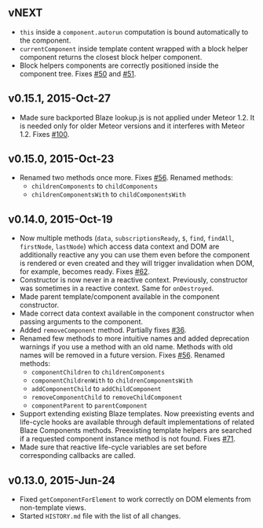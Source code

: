 ## vNEXT

* `this` inside a `component.autorun` computation is bound automatically to the component.
* `currentComponent` inside template content wrapped with a block helper component returns
  the closest block helper component.
* Block helpers components are correctly positioned inside the component tree.
  Fixes [#50](https://github.com/peerlibrary/meteor-blaze-components/issues/50) and
  [#51](https://github.com/peerlibrary/meteor-blaze-components/issues/51).

## v0.15.1, 2015-Oct-27

* Made sure backported Blaze lookup.js is not applied under Meteor 1.2. It is needed only for older Meteor versions
  and it interferes with Meteor 1.2.
  Fixes [#100](https://github.com/peerlibrary/meteor-blaze-components/issues/100).

## v0.15.0, 2015-Oct-23

* Renamed two methods once more. Fixes [#56](https://github.com/peerlibrary/meteor-blaze-components/issues/94).
  Renamed methods:
    * `childrenComponents` to `childComponents`
    * `childrenComponentsWith` to `childComponentsWith`

## v0.14.0, 2015-Oct-19

* Now multiple methods (`data`, `subscriptionsReady`, `$`, `find`, `findAll`, `firstNode`, `lastNode`) which access
  data context and DOM are additionally reactive any you can use them even before the component is rendered or even
  created and they will trigger invalidation when DOM, for example, becomes ready.
  Fixes [#62](https://github.com/peerlibrary/meteor-blaze-components/issues/62).
* Constructor is now never in a reactive context. Previously, constructor was sometimes in a reactive context. Same
  for `onDestroyed`.
* Made parent template/component available in the component constructor.
* Made correct data context available in the component constructor when passing arguments to the component.
* Added `removeComponent` method. Partially fixes
  [#36](https://github.com/peerlibrary/meteor-blaze-components/issues/36).
* Renamed few methods to more intuitive names and added deprecation warnings if you use a method with an old name.
  Methods with old names will be removed in a future version.
  Fixes [#56](https://github.com/peerlibrary/meteor-blaze-components/issues/56).
  Renamed methods:
    * `componentChildren` to `childrenComponents`
    * `componentChildrenWith` to `childrenComponentsWith`
    * `addComponentChild` to `addChildComponent`
    * `removeComponentChild` to `removeChildComponent`
    * `componentParent` to `parentComponent`
* Support extending existing Blaze templates. Now preexisting events and life-cycle hooks are available through default
  implementations of related Blaze Components methods. Preexisting template helpers are searched if a requested
  component instance method is not found.
  Fixes [#71](https://github.com/peerlibrary/meteor-blaze-components/issues/71).
* Made sure that reactive life-cycle variables are set before corresponding callbacks are called.

## v0.13.0, 2015-Jun-24

* Fixed `getComponentForElement` to work correctly on DOM elements from non-template views.
* Started `HISTORY.md` file with the list of all changes.
